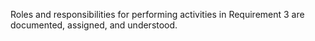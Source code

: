 Roles and responsibilities for performing activities in Requirement 3 are documented, assigned, and understood.